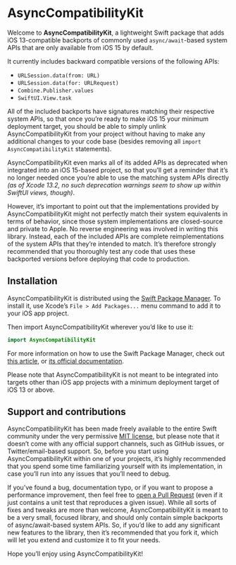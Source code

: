 # AsyncCompatibilityKit

Welcome to **AsyncCompatibilityKit**, a lightweight Swift package that adds iOS 13-compatible backports of commonly used `async/await`-based system APIs that are only available from iOS 15 by default.

It currently includes backward compatible versions of the following APIs:

- `URLSession.data(from: URL)`
- `URLSession.data(for: URLRequest)`
- `Combine.Publisher.values`
- `SwiftUI.View.task`

All of the included backports have signatures matching their respective system APIs, so that once you’re ready to make iOS 15 your minimum deployment target, you should be able to simply unlink AsyncCompatibilityKit from your project without having to make any additional changes to your code base (besides removing all `import AsyncCompatibilityKit` statements).

AsyncCompatibilityKit even marks all of its added APIs as deprecated when integrated into an iOS 15-based project, so that you’ll get a reminder that it’s no longer needed once you’re able to use the matching system APIs directly *(as of Xcode 13.2, no such deprecation warnings seem to show up within SwiftUI views, though)*.

However, it’s important to point out that the implementations provided by AsyncCompatibilityKit might not perfectly match their system equivalents in terms of behavior, since those system implementations are closed-source and private to Apple. No reverse engineering was involved in writing this library. Instead, each of the included APIs are complete reimplementations of the system APIs that they’re intended to match. It’s therefore strongly recommended that you thoroughly test any code that uses these backported versions before deploying that code to production.

## Installation

AsyncCompatibilityKit is distributed using the [Swift Package Manager](https://swift.org/package-manager). To install it, use Xcode’s `File > Add Packages...` menu command to add it to your iOS app project.

Then import AsyncCompatibilityKit wherever you’d like to use it:

```swift
import AsyncCompatibilityKit
```

For more information on how to use the Swift Package Manager, check out [this article](https://www.swiftbysundell.com/articles/managing-dependencies-using-the-swift-package-manager), or [its official documentation](https://swift.org/package-manager).

Please note that AsyncCompatibilityKit is not meant to be integrated into targets other than iOS app projects with a minimum deployment target of iOS 13 or above.

## Support and contributions

AsyncCompatibilityKit has been made freely available to the entire Swift community under the very permissive [MIT license](LICENSE.md), but please note that it doesn’t come with any official support channels, such as GitHub issues, or Twitter/email-based support. So, before you start using AsyncCompatibilityKit within one of your projects, it’s highly recommended that you spend some time familiarizing yourself with its implementation, in case you’ll run into any issues that you’ll need to debug.

If you’ve found a bug, documentation typo, or if you want to propose a performance improvement, then feel free to [open a Pull Request](https://github.com/JohnSundell/AsyncCompatibilityKit/compare) (even if it just contains a unit test that reproduces a given issue). While all sorts of fixes and tweaks are more than welcome, AsyncCompatibilityKit is meant to be a very small, focused library, and should only contain simple backports of async/await-based system APIs. So, if you’d like to add any significant new features to the library, then it’s recommended that you fork it, which will let you extend and customize it to fit your needs.

Hope you’ll enjoy using AsyncCompatibilityKit!